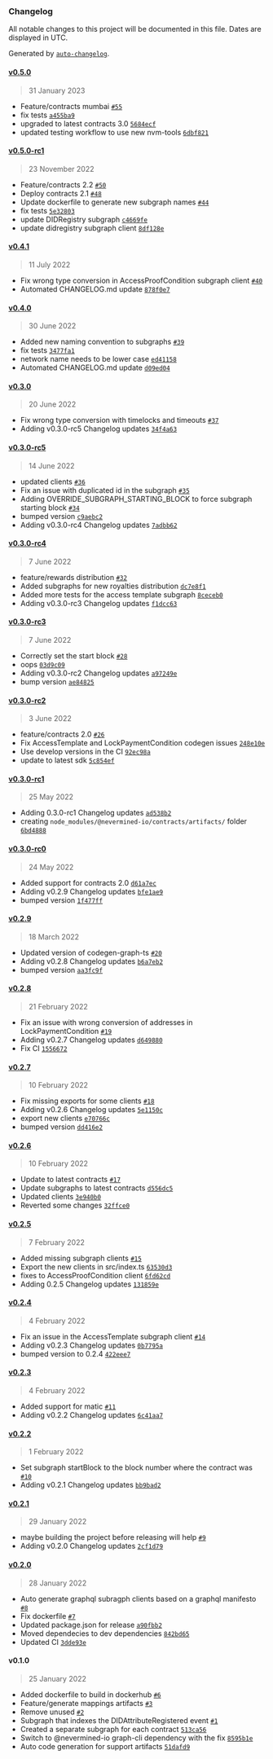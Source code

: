 ### Changelog

All notable changes to this project will be documented in this file. Dates are displayed in UTC.

Generated by [`auto-changelog`](https://github.com/CookPete/auto-changelog).

#### [v0.5.0](https://github.com/nevermined-io/subgraph/compare/v0.5.0-rc1...v0.5.0)

> 31 January 2023

- Feature/contracts mumbai [`#55`](https://github.com/nevermined-io/subgraph/pull/55)
- fix tests [`a455ba9`](https://github.com/nevermined-io/subgraph/commit/a455ba98cca2fbb60d4174023ed37e992d48f7f8)
- upgraded to latest contracts 3.0 [`5684ecf`](https://github.com/nevermined-io/subgraph/commit/5684ecf5e1a9d4c3faad2c003f2ae722e125815d)
- updated testing workflow to use new nvm-tools [`6dbf821`](https://github.com/nevermined-io/subgraph/commit/6dbf821e4a9a8dbcf10324af9031a60b04a9ed87)

#### [v0.5.0-rc1](https://github.com/nevermined-io/subgraph/compare/v0.4.1...v0.5.0-rc1)

> 23 November 2022

- Feature/contracts 2.2 [`#50`](https://github.com/nevermined-io/subgraph/pull/50)
- Deploy contracts 2.1 [`#48`](https://github.com/nevermined-io/subgraph/pull/48)
- Update dockerfile to generate new subgraph names [`#44`](https://github.com/nevermined-io/subgraph/pull/44)
- fix tests [`5e32803`](https://github.com/nevermined-io/subgraph/commit/5e328034a188ac17c319686fcf4be4acc63acc83)
- update DIDRegistry subgraph [`c4669fe`](https://github.com/nevermined-io/subgraph/commit/c4669fe5ca4b4111a994bd694190397bae56f219)
- update didregistry subgraph client [`8df128e`](https://github.com/nevermined-io/subgraph/commit/8df128e38406b64dc3dbbd59641088225db775e7)

#### [v0.4.1](https://github.com/nevermined-io/subgraph/compare/v0.4.0...v0.4.1)

> 11 July 2022

- Fix wrong type conversion in AccessProofCondition subgraph client [`#40`](https://github.com/nevermined-io/subgraph/pull/40)
- Automated CHANGELOG.md update [`878f0e7`](https://github.com/nevermined-io/subgraph/commit/878f0e757bc279aa73401b4f34ee8578c90a5adf)

#### [v0.4.0](https://github.com/nevermined-io/subgraph/compare/v0.3.0...v0.4.0)

> 30 June 2022

- Added new naming convention to subgraphs [`#39`](https://github.com/nevermined-io/subgraph/pull/39)
- fix tests [`3477fa1`](https://github.com/nevermined-io/subgraph/commit/3477fa1f443ad69590eb4125e04ddda5505a2e12)
- network name needs to be lower case [`ed41158`](https://github.com/nevermined-io/subgraph/commit/ed411581a06dfcbc23e5d0044050e6b5e68786cf)
- Automated CHANGELOG.md update [`d09ed04`](https://github.com/nevermined-io/subgraph/commit/d09ed0458a555e3d6cfdf2d7c08c9e63b0c6d91d)

#### [v0.3.0](https://github.com/nevermined-io/subgraph/compare/v0.3.0-rc5...v0.3.0)

> 20 June 2022

- Fix wrong type conversion with timelocks and timeouts [`#37`](https://github.com/nevermined-io/subgraph/pull/37)
- Adding v0.3.0-rc5 Changelog updates [`34f4a63`](https://github.com/nevermined-io/subgraph/commit/34f4a63fe3cce2faf8cf84f9af136f57ced2f3fd)

#### [v0.3.0-rc5](https://github.com/nevermined-io/subgraph/compare/v0.3.0-rc4...v0.3.0-rc5)

> 14 June 2022

- updated clients [`#36`](https://github.com/nevermined-io/subgraph/pull/36)
- Fix an issue with duplicated id in the subgraph [`#35`](https://github.com/nevermined-io/subgraph/pull/35)
- Adding OVERRIDE_SUBGRAPH_STARTING_BLOCK to force subgraph starting block [`#34`](https://github.com/nevermined-io/subgraph/pull/34)
- bumped version [`c9aebc2`](https://github.com/nevermined-io/subgraph/commit/c9aebc2a860ab9d0cf48fbb55cfc36f45b761c9e)
- Adding v0.3.0-rc4 Changelog updates [`7adbb62`](https://github.com/nevermined-io/subgraph/commit/7adbb62c9d5e1ffd819c94d7d43aff90f1284caa)

#### [v0.3.0-rc4](https://github.com/nevermined-io/subgraph/compare/v0.3.0-rc3...v0.3.0-rc4)

> 7 June 2022

- feature/rewards distribution [`#32`](https://github.com/nevermined-io/subgraph/pull/32)
- Added subgraphs for new royalties distribution [`dc7e8f1`](https://github.com/nevermined-io/subgraph/commit/dc7e8f1e1ada1ead37ed7104883f4ac2ee4441e0)
- Added more tests for the access template subgraph [`8ceceb0`](https://github.com/nevermined-io/subgraph/commit/8ceceb0ef41c805a3f35eb719f4985c0138f3a13)
- Adding v0.3.0-rc3 Changelog updates [`f1dcc63`](https://github.com/nevermined-io/subgraph/commit/f1dcc63242deadff50403f17bfad4f23b560437f)

#### [v0.3.0-rc3](https://github.com/nevermined-io/subgraph/compare/v0.3.0-rc2...v0.3.0-rc3)

> 7 June 2022

- Correctly set the start block [`#28`](https://github.com/nevermined-io/subgraph/pull/28)
- oops [`03d9c09`](https://github.com/nevermined-io/subgraph/commit/03d9c099c1cc8148e47130e0f9a9c6db58b8bc3c)
- Adding v0.3.0-rc2 Changelog updates [`a97249e`](https://github.com/nevermined-io/subgraph/commit/a97249efd9c07181d2471a2ca2ce4319c51792f5)
- bump version [`ae84825`](https://github.com/nevermined-io/subgraph/commit/ae84825ed1672b410ee6b5f90dc185740e931bd1)

#### [v0.3.0-rc2](https://github.com/nevermined-io/subgraph/compare/v0.3.0-rc1...v0.3.0-rc2)

> 3 June 2022

- feature/contracts 2.0 [`#26`](https://github.com/nevermined-io/subgraph/pull/26)
- Fix AccessTemplate and LockPaymentCondition codegen issues [`248e10e`](https://github.com/nevermined-io/subgraph/commit/248e10eb5b29f6f070ffebc2478e3c65f9e2cc59)
- Use develop versions in the CI [`92ec98a`](https://github.com/nevermined-io/subgraph/commit/92ec98a3d3e7db33eb6660dc3ff367cb134d02d0)
- update to latest sdk [`5c854ef`](https://github.com/nevermined-io/subgraph/commit/5c854ef732ef608ef68f26f73c2063d2cbf785f3)

#### [v0.3.0-rc1](https://github.com/nevermined-io/subgraph/compare/v0.3.0-rc0...v0.3.0-rc1)

> 25 May 2022

- Adding 0.3.0-rc1 Changelog updates [`ad538b2`](https://github.com/nevermined-io/subgraph/commit/ad538b2724c3ce02e121d684037be4c03562925a)
- creating `node_modules/@nevermined-io/contracts/artifacts/` folder [`6bd4888`](https://github.com/nevermined-io/subgraph/commit/6bd48880b606e000d1cc10ea0212a31d7baa5615)

#### [v0.3.0-rc0](https://github.com/nevermined-io/subgraph/compare/v0.2.9...v0.3.0-rc0)

> 24 May 2022

- Added support for contracts 2.0 [`d61a7ec`](https://github.com/nevermined-io/subgraph/commit/d61a7ec48b365ba3097b7805449055dd442b0193)
- Adding v0.2.9 Changelog updates [`bfe1ae9`](https://github.com/nevermined-io/subgraph/commit/bfe1ae9655e30acc3aacb7d0f9ea7c1003f3bd11)
- bumped version [`1f477ff`](https://github.com/nevermined-io/subgraph/commit/1f477ffa83a697bdd88b4248534cd755e2189a45)

#### [v0.2.9](https://github.com/nevermined-io/subgraph/compare/v0.2.8...v0.2.9)

> 18 March 2022

- Updated version of codegen-graph-ts [`#20`](https://github.com/nevermined-io/subgraph/pull/20)
- Adding v0.2.8 Changelog updates [`b6a7eb2`](https://github.com/nevermined-io/subgraph/commit/b6a7eb2900c467a068fe7def298cecb4428f3dc4)
- bumped version [`aa3fc9f`](https://github.com/nevermined-io/subgraph/commit/aa3fc9f956a0986e17c47546723ff71e16abeddd)

#### [v0.2.8](https://github.com/nevermined-io/subgraph/compare/v0.2.7...v0.2.8)

> 21 February 2022

- Fix an issue with wrong conversion of addresses in LockPaymentCondition [`#19`](https://github.com/nevermined-io/subgraph/pull/19)
- Adding v0.2.7 Changelog updates [`d649880`](https://github.com/nevermined-io/subgraph/commit/d649880fed354c88008bcc976610c974566ab4cb)
- Fix CI [`1556672`](https://github.com/nevermined-io/subgraph/commit/1556672693b591282891bfc737da26bc277b9d5a)

#### [v0.2.7](https://github.com/nevermined-io/subgraph/compare/v0.2.6...v0.2.7)

> 10 February 2022

- Fix missing exports for some clients [`#18`](https://github.com/nevermined-io/subgraph/pull/18)
- Adding v0.2.6 Changelog updates [`5e1150c`](https://github.com/nevermined-io/subgraph/commit/5e1150ca71cb7d93f04256bea490dca0c30864b0)
- export new clients [`e70766c`](https://github.com/nevermined-io/subgraph/commit/e70766c2b4bf10a0dad2de6444c17e250d9c0b79)
- bumped version [`dd416e2`](https://github.com/nevermined-io/subgraph/commit/dd416e25dd7f3018c49f3ab503a35921df283d49)

#### [v0.2.6](https://github.com/nevermined-io/subgraph/compare/v0.2.5...v0.2.6)

> 10 February 2022

- Update to latest contracts [`#17`](https://github.com/nevermined-io/subgraph/pull/17)
- Update subgraphs to latest contracts [`d556dc5`](https://github.com/nevermined-io/subgraph/commit/d556dc527110c56dd2f3c432fbea80506956818b)
- Updated clients [`3e940b0`](https://github.com/nevermined-io/subgraph/commit/3e940b0b44c88635d9de0e2ebb320babc73a84f0)
- Reverted some changes [`32ffce0`](https://github.com/nevermined-io/subgraph/commit/32ffce0978da340148aa6e775fe2dd23024b1696)

#### [v0.2.5](https://github.com/nevermined-io/subgraph/compare/v0.2.4...v0.2.5)

> 7 February 2022

- Added missing subgraph clients [`#15`](https://github.com/nevermined-io/subgraph/pull/15)
- Export the new clients in src/index.ts [`63530d3`](https://github.com/nevermined-io/subgraph/commit/63530d3db63cfaea756b9fcdee5f510d8301be13)
- fixes to AccessProofCondition client [`6fd62cd`](https://github.com/nevermined-io/subgraph/commit/6fd62cd3369209bc9aa9bef1f3ef4d3daf7efeff)
- Adding 0.2.5 Changelog updates [`131859e`](https://github.com/nevermined-io/subgraph/commit/131859ec955006f50e12e0749bc09baa7e7d1e9d)

#### [v0.2.4](https://github.com/nevermined-io/subgraph/compare/v0.2.3...v0.2.4)

> 4 February 2022

- Fix an issue in the AccessTemplate subgraph client [`#14`](https://github.com/nevermined-io/subgraph/pull/14)
- Adding v0.2.3 Changelog updates [`0b7795a`](https://github.com/nevermined-io/subgraph/commit/0b7795a4bd4cb65f577e715418e64d9ce5b55617)
- bumped version to 0.2.4 [`422eee7`](https://github.com/nevermined-io/subgraph/commit/422eee76329be7515e61eacf57ec029be069008f)

#### [v0.2.3](https://github.com/nevermined-io/subgraph/compare/v0.2.2...v0.2.3)

> 4 February 2022

- Added support for matic [`#11`](https://github.com/nevermined-io/subgraph/pull/11)
- Adding v0.2.2 Changelog updates [`6c41aa7`](https://github.com/nevermined-io/subgraph/commit/6c41aa796d8c3359fb64ec4ea385cd594c105f34)

#### [v0.2.2](https://github.com/nevermined-io/subgraph/compare/v0.2.1...v0.2.2)

> 1 February 2022

- Set subgraph startBlock to the block number where the contract was [`#10`](https://github.com/nevermined-io/subgraph/pull/10)
- Adding v0.2.1 Changelog updates [`bb9bad2`](https://github.com/nevermined-io/subgraph/commit/bb9bad24bfffd840add23051e85c2b03dc6b3787)

#### [v0.2.1](https://github.com/nevermined-io/subgraph/compare/v0.2.0...v0.2.1)

> 29 January 2022

- maybe building the project before releasing will help [`#9`](https://github.com/nevermined-io/subgraph/pull/9)
- Adding v0.2.0 Changelog updates [`2cf1d79`](https://github.com/nevermined-io/subgraph/commit/2cf1d79d929c205ffc9793755bffd9ddcf3b9592)

#### [v0.2.0](https://github.com/nevermined-io/subgraph/compare/v0.1.0...v0.2.0)

> 28 January 2022

- Auto generate graphql subragph clients based on a graphql manifesto [`#8`](https://github.com/nevermined-io/subgraph/pull/8)
- Fix dockerfile [`#7`](https://github.com/nevermined-io/subgraph/pull/7)
- Updated package.json for release [`a90fbb2`](https://github.com/nevermined-io/subgraph/commit/a90fbb2ee8f0ae18d2de729f9f6b7cca6a4e8c27)
- Moved dependecies to dev dependencies [`842bd65`](https://github.com/nevermined-io/subgraph/commit/842bd65bd4852f1539bce868911bd86be0d8e8fc)
- Updated CI [`3dde93e`](https://github.com/nevermined-io/subgraph/commit/3dde93e880d89c95cf929252a236017725dee514)

#### v0.1.0

> 25 January 2022

- Added dockerfile to build in dockerhub [`#6`](https://github.com/nevermined-io/subgraph/pull/6)
- Feature/generate mappings artifacts [`#3`](https://github.com/nevermined-io/subgraph/pull/3)
- Remove unused [`#2`](https://github.com/nevermined-io/subgraph/pull/2)
- Subgraph that indexes the DIDAttributeRegistered event [`#1`](https://github.com/nevermined-io/subgraph/pull/1)
- Created a separate subgraph for each contract [`513ca56`](https://github.com/nevermined-io/subgraph/commit/513ca562c36100d3dc71074b00994c650f676c66)
- Switch to @nevermined-io graph-cli dependency with the fix [`8595b1e`](https://github.com/nevermined-io/subgraph/commit/8595b1e636785e2692c01f6ae9a187eabc5354df)
- Auto code generation for support artifacts [`51dafd9`](https://github.com/nevermined-io/subgraph/commit/51dafd942880b8cb42eec67511279f6963fa6275)
